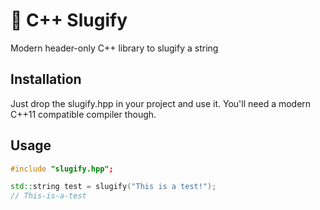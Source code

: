 # 🔨 C++ Slugify
Modern header-only C++ library to slugify a string

## Installation

Just drop the slugify.hpp in your project and use it.
You'll need a modern C++11 compatible compiler though.

## Usage

```cpp
#include "slugify.hpp";

std::string test = slugify("This is a test!");
// This-is-a-test
```
